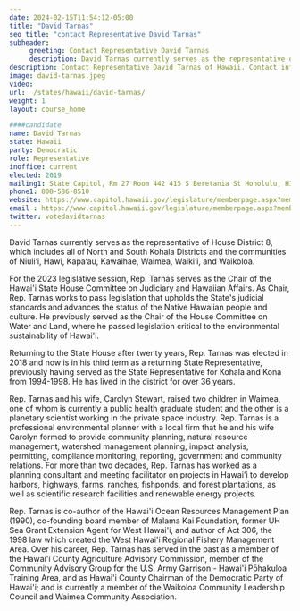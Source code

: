 ```yaml
---
date: 2024-02-15T11:54:12-05:00
title: "David Tarnas"
seo_title: "contact Representative David Tarnas"
subheader:
     greeting: Contact Representative David Tarnas
     description: David Tarnas currently serves as the representative of House District 8, which includes all of North and South Kohala Districts and the communities of Niuli‘i, Hawi, Kapa‘au, Kawaihae, Waimea, Waiki‘i, and Waikoloa.
description: Contact Representative David Tarnas of Hawaii. Contact information for David Tarnas includes email address, phone number, and mailing address.
image: david-tarnas.jpeg
video:
url:  /states/hawaii/david-tarnas/
weight: 1
layout: course_home

####candidate
name: David Tarnas
state: Hawaii
party: Democratic
role: Representative
inoffice: current
elected: 2019
mailing1: State Capitol, Rm 27 Room 442 415 S Beretania St Honolulu, HI 96813
phone1: 808-586-8510
website: https://www.capitol.hawaii.gov/legislature/memberpage.aspx?member=135&year=2024/
email : https://www.capitol.hawaii.gov/legislature/memberpage.aspx?member=135&year=2024/
twitter: votedavidtarnas
---
```


David Tarnas currently serves as the representative of House District 8, which includes all of North and South Kohala Districts and the communities of Niuli‘i, Hawi, Kapa‘au, Kawaihae, Waimea, Waiki‘i, and Waikoloa.

For the 2023 legislative session, Rep. Tarnas serves as the Chair of the Hawai'i State House Committee on Judiciary and Hawaiian Affairs. As Chair, Rep. Tarnas works to pass legislation that upholds the State's judicial standards and advances the status of the Native Hawaiian people and culture. He previously served as the Chair of the House Committee on Water and Land, where he passed legislation critical to the environmental sustainability of Hawai'i.

Returning to the State House after twenty years, Rep. Tarnas was elected in 2018 and now is in his third term as a returning State Representative, previously having served as the State Representative for Kohala and Kona from 1994-1998. He has lived in the district for over 36 years.

Rep. Tarnas and his wife, Carolyn Stewart, raised two children in Waimea, one of whom is currently a public health graduate student and the other is a planetary scientist working in the private space industry. Rep. Tarnas is a professional environmental planner with a local firm that he and his wife Carolyn formed to provide community planning, natural resource management, watershed management planning, impact analysis, permitting, compliance monitoring, reporting, government and community relations. For more than two decades, Rep. Tarnas has worked as a planning consultant and meeting facilitator on projects in Hawai'i to develop harbors, highways, farms, ranches, fishponds, and forest plantations, as well as scientific research facilities and renewable energy projects.

Rep. Tarnas is co-author of the Hawai'i Ocean Resources Management Plan (1990), co-founding board member of Malama Kai Foundation, former UH Sea Grant Extension Agent for West Hawai'i, and author of Act 306, the 1998 law which created the West Hawai'i Regional Fishery Management Area. Over his career, Rep. Tarnas has served in the past as a member of the Hawai'i County Agriculture Advisory Commission, member of the Community Advisory Group for the U.S. Army Garrison - Hawai'i Pōhakuloa Training Area, and as Hawai'i County Chairman of the Democratic Party of Hawai'i; and is currently a member of the Waikoloa Community Leadership Council and Waimea Community Association.
